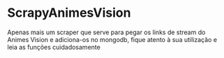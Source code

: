# ScrapyAnimesVision
Apenas mais um scraper que serve para pegar os links de stream do Animes Vision e adiciona-os no mongodb, fique atento à sua utilização e leia as funções cuidadosamente

